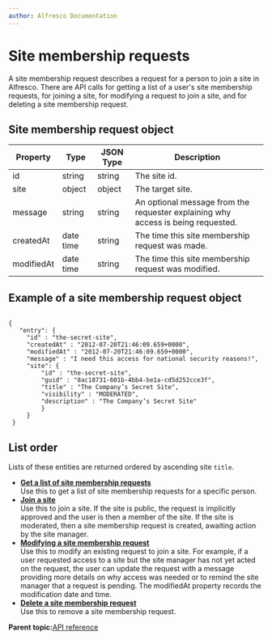 ```yaml
---
author: Alfresco Documentation
---
```


# Site membership requests

A site membership request describes a request for a person to join a site in Alfresco. There are API calls for getting a list of a user's site membership requests, for joining a site, for modifying a request to join a site, and for deleting a site membership request.

## Site membership request object

|Property|Type|JSON Type|Description|
|--------|----|---------|-----------|
|id|string|string|The site id.|
|site|object|object|The target site.|
|message|string|string|An optional message from the requester explaining why access is being requested.|
|createdAt|date time|string|The time this site membership request was made.|
|modifiedAt|date time|string|The time this site membership request was modified.|

## Example of a site membership request object

```
 
{                                            
   "entry": {                                
     "id" : "the-secret-site",
     "createdAt" : "2012-07-20T21:46:09.659+0000",
     "modifiedAt" : "2012-07-20T21:46:09.659+0000",
     "message" : "I need this access for national security reasons!",
     "site": {
         "id" : "the-secret-site",
         "guid" : "8ac18731-601b-4bb4-be1a-cd5d252cce3f",
         "title" : "The Company’s Secret Site",
         "visibility" : "MODERATED",
         "description" : "The Company’s Secret Site"               
         }
     }
 } 
```

## List order

Lists of these entities are returned ordered by ascending site `title`.

-   **[Get a list of site membership requests](../../../pra/1/concepts/pra-sitereq-get-sitereqs.md)**  
 Use this to get a list of site membership requests for a specific person.
-   **[Join a site](../../../pra/1/concepts/pra-sitereq-post-sitereq.md)**  
 Use this to join a site. If the site is public, the request is implicitly approved and the user is then a member of the site. If the site is moderated, then a site membership request is created, awaiting action by the site manager.
-   **[Modifying a site membership request](../../../pra/1/concepts/pra-sitereq-put-sitereq.md)**  
 Use this to modify an existing request to join a site. For example, if a user requested access to a site but the site manager has not yet acted on the request, the user can update the request with a message providing more details on why access was needed or to remind the site manager that a request is pending. The modifiedAt property records the modification date and time.
-   **[Delete a site membership request](../../../pra/1/concepts/pra-sitereq-delete-sitereq.md)**  
Use this to remove a site membership request.

**Parent topic:**[API reference](../../../pra/1/concepts/pra-resources.md)

